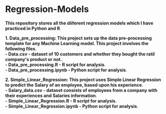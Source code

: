# Regression-Models

**This repository stores all the diiferent regression models which I have practiced in Python and R**.    

**1. Data_pre_processing: This project sets up the data pre-processing template for any Machine Learning model. This project involves the following files**.   
      **- Data.csv - dataset of 10 customers and whether they bought the ratil company's product or not.**.   
      **- Data_pre_processing.R - R script for analysis**.   
      **- Data_pre_processing.ipynb - Python script for analysis**.    
      
**2. Simple_Linear_Regression: This project uses Simple Linear Regression to predict the Salary of an employee, based upon his experience**.     
     **- Salary_data.csv - dataset consists of employees from a company with their experiences and Salaries information**.     
     **- Simple_Linear_Regression.R - R script for analysis**.    
     **- Simple_Linear_Regression.ipynb - Python script for analysis**.     
